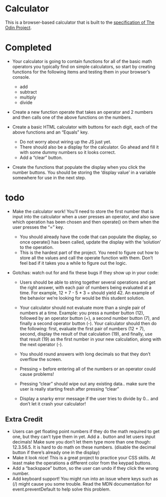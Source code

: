 # Calculator

This is a browser-based calculator that is built to the [specification of The
Odin Project](https://www.theodinproject.com/lessons/foundations-calculator).

# Completed

- Your calculator is going to contain functions for all of the basic math operators you typically find on simple calculators, so start by creating functions for the following items and testing them in your browser’s console.
  - add
  - subtract
  - multiply
  - divide

- Create a new function operate that takes an operator and 2 numbers and then
  calls one of the above functions on the numbers.

- Create a basic HTML calculator with buttons for each digit, each of the above functions and an “Equals” key.
  - Do not worry about wiring up the JS just yet.
  - There should also be a display for the calculator. Go ahead and fill it with some dummy numbers so it looks correct.
  - Add a “clear” button.

- Create the functions that populate the display when you click the number
  buttons. You should be storing the ‘display value’ in a variable somewhere for
  use in the next step.

# todo

- Make the calculator work! You’ll need to store the first number that is input
  into the calculator when a user presses an operator, and also save which
  operation has been chosen and then operate() on them when the user presses the
  “=” key.
  - You should already have the code that can populate the display, so once operate() has been called, update the display with the ‘solution’ to the operation.
  - This is the hardest part of the project. You need to figure out how to store
    all the values and call the operate function with them. Don’t feel bad if it
    takes you a while to figure out the logic.
  
- Gotchas: watch out for and fix these bugs if they show up in your code:

  - Users should be able to string together several operations and get the right
    answer, with each pair of numbers being evaluated at a time. For example, 12 +
    7 - 5 * 3 = should yield 42. An example of the behavior we’re looking for
    would be this student solution.

  - Your calculator should not evaluate more than a single pair of numbers at a
    time. Example: you press a number button (12), followed by an operator button
    (+), a second number button (7), and finally a second operator button (-).
    Your calculator should then do the following: first, evaluate the first pair
    of numbers (12 + 7), second, display the result of that calculation (19), and
    finally, use that result (19) as the first number in your new calculation,
    along with the next operator (-).

  - You should round answers with long decimals so that they don’t overflow the
    screen.

  - Pressing = before entering all of the numbers or an operator could cause
    problems!

  - Pressing “clear” should wipe out any existing data.. make sure the user is
    really starting fresh after pressing “clear”

  - Display a snarky error message if the user tries to divide by 0… and don’t let
    it crash your calculator!

## Extra Credit

- Users can get floating point numbers if they do the math required to get one, but they can’t type them in yet. Add a . button and let users input decimals! Make sure you don’t let them type more than one though: 12.3.56.5. It is hard to do math on these numbers. (disable the decimal button if there’s already one in the display)
- Make it look nice! This is a great project to practice your CSS skills. At least make the operations a different color from the keypad buttons.
- Add a “backspace” button, so the user can undo if they click the wrong number.
- Add keyboard support! You might run into an issue where keys such as (/) might cause you some trouble. Read the MDN documentation for event.preventDefault to help solve this problem.